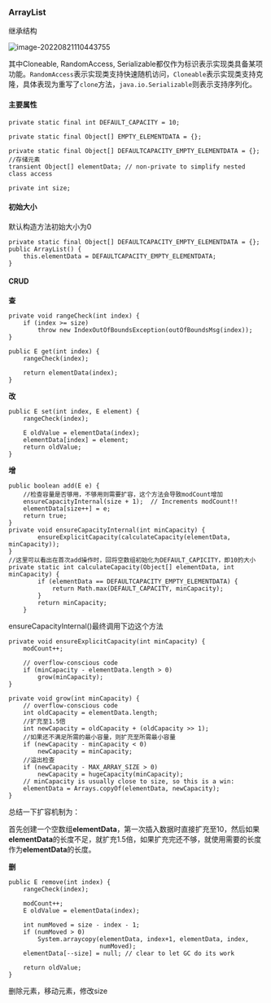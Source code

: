 ### ArrayList

继承结构

![image-20220821110443755](C:\Users\zhanyu\AppData\Roaming\Typora\typora-user-images\image-20220821110443755.png)

其中Cloneable, RandomAccess, Serializable都仅作为标识表示实现类具备某项功能。`RandomAccess`表示实现类支持快速随机访问，`Cloneable`表示实现类支持克隆，具体表现为重写了`clone`方法，`java.io.Serializable`则表示支持序列化。

#### 主要属性

```
private static final int DEFAULT_CAPACITY = 10;

private static final Object[] EMPTY_ELEMENTDATA = {};

private static final Object[] DEFAULTCAPACITY_EMPTY_ELEMENTDATA = {};
//存储元素
transient Object[] elementData; // non-private to simplify nested class access

private int size;
```

#### 初始大小

默认构造方法初始大小为0

```
private static final Object[] DEFAULTCAPACITY_EMPTY_ELEMENTDATA = {};
public ArrayList() {
    this.elementData = DEFAULTCAPACITY_EMPTY_ELEMENTDATA;
}
```

#### CRUD

**查**

```
private void rangeCheck(int index) {
    if (index >= size)
        throw new IndexOutOfBoundsException(outOfBoundsMsg(index));
}
```

```
public E get(int index) {
    rangeCheck(index);

    return elementData(index);
}
```

**改**

```
public E set(int index, E element) {
    rangeCheck(index);

    E oldValue = elementData(index);
    elementData[index] = element;
    return oldValue;
}
```

**增**

```
public boolean add(E e) {
	//检查容量是否够用，不够用则需要扩容，这个方法会导致modCount增加
    ensureCapacityInternal(size + 1);  // Increments modCount!!
    elementData[size++] = e;
    return true;
}
private void ensureCapacityInternal(int minCapacity) {
        ensureExplicitCapacity(calculateCapacity(elementData, minCapacity));
}
//这里可以看出在首次add操作时，回将空数组初始化为DEFAULT_CAPICITY，即10的大小
private static int calculateCapacity(Object[] elementData, int minCapacity) {
        if (elementData == DEFAULTCAPACITY_EMPTY_ELEMENTDATA) {
            return Math.max(DEFAULT_CAPACITY, minCapacity);
        }
        return minCapacity;
    }
```

ensureCapacityInternal()最终调用下边这个方法

```
private void ensureExplicitCapacity(int minCapacity) {
    modCount++;

    // overflow-conscious code
    if (minCapacity - elementData.length > 0)
        grow(minCapacity);
}
```

```
private void grow(int minCapacity) {
    // overflow-conscious code
    int oldCapacity = elementData.length;
    //扩充至1.5倍
    int newCapacity = oldCapacity + (oldCapacity >> 1);
    //如果还不满足所需的最小容量，则扩充至所需最小容量
    if (newCapacity - minCapacity < 0)
        newCapacity = minCapacity;
    //溢出检查
    if (newCapacity - MAX_ARRAY_SIZE > 0)
        newCapacity = hugeCapacity(minCapacity);
    // minCapacity is usually close to size, so this is a win:
    elementData = Arrays.copyOf(elementData, newCapacity);
}
```

总结一下扩容机制为：

首先创建一个空数组**elementData**，第一次插入数据时直接扩充至10，然后如果**elementData**的长度不足，就扩充1.5倍，如果扩充完还不够，就使用需要的长度作为**elementData**的长度。

**删**

```
public E remove(int index) {
    rangeCheck(index);

    modCount++;
    E oldValue = elementData(index);

    int numMoved = size - index - 1;
    if (numMoved > 0)
        System.arraycopy(elementData, index+1, elementData, index,
                         numMoved);
    elementData[--size] = null; // clear to let GC do its work

    return oldValue;
}
```

删除元素，移动元素，修改size
